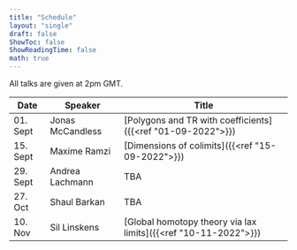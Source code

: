 ```yaml
---
title: "Schedule"
layout: "single"
draft: false
ShowToc: false
ShowReadingTime: false
math: true
---
```


All talks are given at 2pm GMT. 

|Date    |Speaker         |Title|
|--------|----------------|-----|
|01. Sept|Jonas McCandless|[Polygons and TR with coefficients]({{<ref "01-09-2022">}})|
|15. Sept|Maxime Ramzi    |[Dimensions of colimits]({{<ref "15-09-2022">}})|
|29. Sept|Andrea Lachmann |TBA|
|27. Oct |Shaul Barkan    |TBA|
|10. Nov |Sil Linskens    |[Global homotopy theory via lax limits]({{<ref "10-11-2022">}})|
